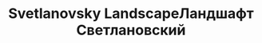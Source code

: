 ---
title: ['Svetlanovsky Landscape', 'Ландшафт Светлановский']
categories: [territories, smallObjects]
designEnd: 2016
---